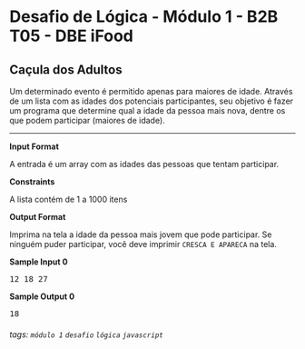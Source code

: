 # Desafio de Lógica - Módulo 1 - B2B T05 - DBE iFood

## Caçula dos Adultos

Um determinado evento é permitido apenas para maiores de idade. Através de um lista com as idades dos potenciais participantes, seu objetivo é fazer um programa que determine qual a idade da pessoa mais nova, dentre os que podem participar (maiores de idade).

---

**Input Format**

A entrada é um array com as idades das pessoas que tentam participar.

**Constraints**

A lista contém de 1 a 1000 itens

**Output Format**

Imprima na tela a idade da pessoa mais jovem que pode participar. Se ninguém puder participar, você deve imprimir `CRESCA E APARECA` na tela.

**Sample Input 0**

<pre>
12 18 27
</pre>

**Sample Output 0**

<pre>
18
</pre>

###### tags: `módulo 1` `desafio` `lógica` `javascript`